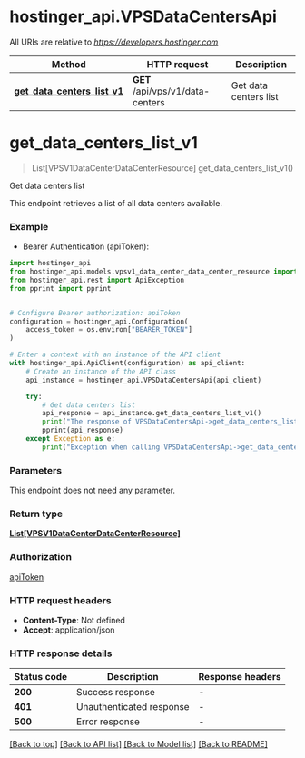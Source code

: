 # hostinger_api.VPSDataCentersApi

All URIs are relative to *https://developers.hostinger.com*

Method | HTTP request | Description
------------- | ------------- | -------------
[**get_data_centers_list_v1**](VPSDataCentersApi.md#get_data_centers_list_v1) | **GET** /api/vps/v1/data-centers | Get data centers list


# **get_data_centers_list_v1**
> List[VPSV1DataCenterDataCenterResource] get_data_centers_list_v1()

Get data centers list

This endpoint retrieves a list of all data centers available.

### Example

* Bearer Authentication (apiToken):

```python
import hostinger_api
from hostinger_api.models.vpsv1_data_center_data_center_resource import VPSV1DataCenterDataCenterResource
from hostinger_api.rest import ApiException
from pprint import pprint


# Configure Bearer authorization: apiToken
configuration = hostinger_api.Configuration(
    access_token = os.environ["BEARER_TOKEN"]
)

# Enter a context with an instance of the API client
with hostinger_api.ApiClient(configuration) as api_client:
    # Create an instance of the API class
    api_instance = hostinger_api.VPSDataCentersApi(api_client)

    try:
        # Get data centers list
        api_response = api_instance.get_data_centers_list_v1()
        print("The response of VPSDataCentersApi->get_data_centers_list_v1:\n")
        pprint(api_response)
    except Exception as e:
        print("Exception when calling VPSDataCentersApi->get_data_centers_list_v1: %s\n" % e)
```



### Parameters

This endpoint does not need any parameter.

### Return type

[**List[VPSV1DataCenterDataCenterResource]**](VPSV1DataCenterDataCenterResource.md)

### Authorization

[apiToken](../README.md#apiToken)

### HTTP request headers

 - **Content-Type**: Not defined
 - **Accept**: application/json

### HTTP response details

| Status code | Description | Response headers |
|-------------|-------------|------------------|
**200** | Success response |  -  |
**401** | Unauthenticated response |  -  |
**500** | Error response |  -  |

[[Back to top]](#) [[Back to API list]](../README.md#documentation-for-api-endpoints) [[Back to Model list]](../README.md#documentation-for-models) [[Back to README]](../README.md)

